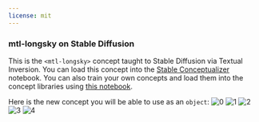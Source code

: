 ```yaml
---
license: mit
---
```

### mtl-longsky on Stable Diffusion
This is the `<mtl-longsky>` concept taught to Stable Diffusion via Textual Inversion. You can load this concept into the [Stable Conceptualizer](https://colab.research.google.com/github/huggingface/notebooks/blob/main/diffusers/stable_conceptualizer_inference.ipynb) notebook. You can also train your own concepts and load them into the concept libraries using [this notebook](https://colab.research.google.com/github/huggingface/notebooks/blob/main/diffusers/sd_textual_inversion_training.ipynb).

Here is the new concept you will be able to use as an `object`:
![<mtl-longsky> 0](https://huggingface.co/sd-concepts-library/mtl-longsky/resolve/main/concept_images/1.jpeg)
![<mtl-longsky> 1](https://huggingface.co/sd-concepts-library/mtl-longsky/resolve/main/concept_images/3.jpeg)
![<mtl-longsky> 2](https://huggingface.co/sd-concepts-library/mtl-longsky/resolve/main/concept_images/2.jpeg)
![<mtl-longsky> 3](https://huggingface.co/sd-concepts-library/mtl-longsky/resolve/main/concept_images/0.jpeg)
![<mtl-longsky> 4](https://huggingface.co/sd-concepts-library/mtl-longsky/resolve/main/concept_images/4.jpeg)

